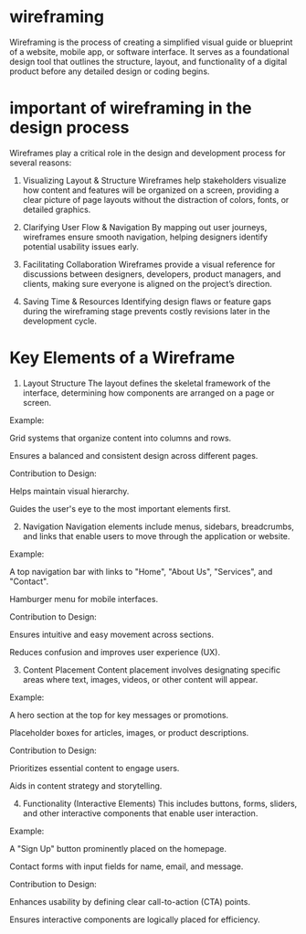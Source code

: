 # wireframing
Wireframing is the process of creating a simplified visual guide or blueprint of a website, mobile app, or software interface. It serves as a foundational design tool that outlines the structure, layout, and functionality of a digital product before any detailed design or coding begins.
# important of wireframing in the design process
Wireframes play a critical role in the design and development process for several reasons:

1. Visualizing Layout & Structure
Wireframes help stakeholders visualize how content and features will be organized on a screen, providing a clear picture of page layouts without the distraction of colors, fonts, or detailed graphics.

2. Clarifying User Flow & Navigation
By mapping out user journeys, wireframes ensure smooth navigation, helping designers identify potential usability issues early.

3. Facilitating Collaboration
Wireframes provide a visual reference for discussions between designers, developers, product managers, and clients, making sure everyone is aligned on the project’s direction.

4. Saving Time & Resources
Identifying design flaws or feature gaps during the wireframing stage prevents costly revisions later in the development cycle.
# Key Elements of a Wireframe
1. Layout Structure
The layout defines the skeletal framework of the interface, determining how components are arranged on a page or screen.

Example:

Grid systems that organize content into columns and rows.

Ensures a balanced and consistent design across different pages.

Contribution to Design:

Helps maintain visual hierarchy.

Guides the user's eye to the most important elements first.

2. Navigation
Navigation elements include menus, sidebars, breadcrumbs, and links that enable users to move through the application or website.

Example:

A top navigation bar with links to "Home", "About Us", "Services", and "Contact".

Hamburger menu for mobile interfaces.

Contribution to Design:

Ensures intuitive and easy movement across sections.

Reduces confusion and improves user experience (UX).

3. Content Placement
Content placement involves designating specific areas where text, images, videos, or other content will appear.

Example:

A hero section at the top for key messages or promotions.

Placeholder boxes for articles, images, or product descriptions.

Contribution to Design:

Prioritizes essential content to engage users.

Aids in content strategy and storytelling.

4. Functionality (Interactive Elements)
This includes buttons, forms, sliders, and other interactive components that enable user interaction.

Example:

A "Sign Up" button prominently placed on the homepage.

Contact forms with input fields for name, email, and message.

Contribution to Design:

Enhances usability by defining clear call-to-action (CTA) points.

Ensures interactive components are logically placed for efficiency.

